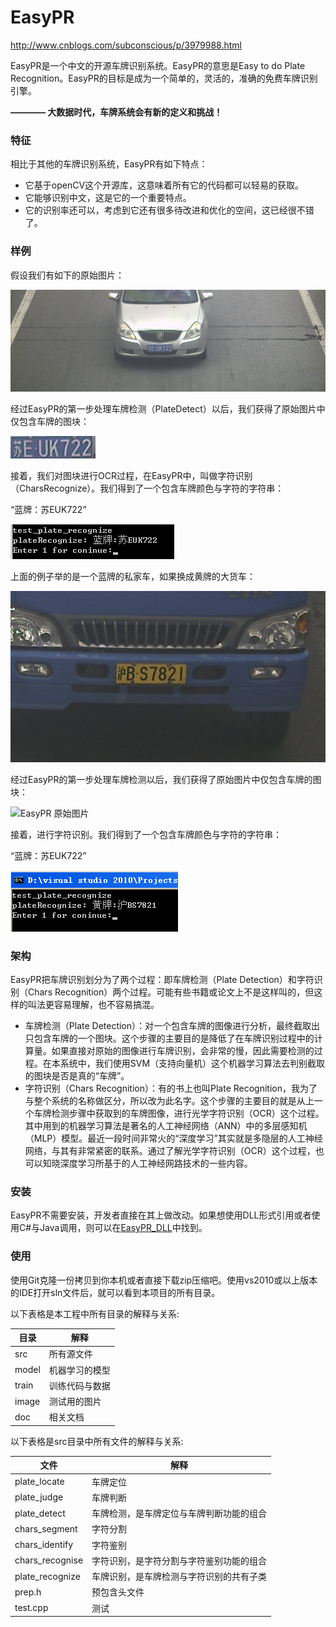 EasyPR
======
http://www.cnblogs.com/subconscious/p/3979988.html

EasyPR是一个中文的开源车牌识别系统。EasyPR的意思是Easy to do Plate Recognition。EasyPR的目标是成为一个简单的，灵活的，准确的免费车牌识别引擎。

**———— 大数据时代，车牌系统会有新的定义和挑战！**

### 特征

相比于其他的车牌识别系统，EasyPR有如下特点：
* 它基于openCV这个开源库，这意味着所有它的代码都可以轻易的获取。
* 它能够识别中文，这是它的一个重要特点。
* 它的识别率还可以，考虑到它还有很多待改进和优化的空间，这已经很不错了。

### 样例

假设我们有如下的原始图片：

![EasyPR 原始图片](doc/res/plate_locate.jpg)

经过EasyPR的第一步处理车牌检测（PlateDetect）以后，我们获得了原始图片中仅包含车牌的图块：

![EasyPR 车牌](doc/res/blue_plate.jpg)

接着，我们对图块进行OCR过程，在EasyPR中，叫做字符识别（CharsRecognize）。我们得到了一个包含车牌颜色与字符的字符串：

“蓝牌：苏EUK722”

![EasyPR 字符](doc/res/blue_chars.png.png)

上面的例子举的是一个蓝牌的私家车，如果换成黄牌的大货车：

![EasyPR 原始图片](doc/res/plate_detect.jpg)

经过EasyPR的第一步处理车牌检测以后，我们获得了原始图片中仅包含车牌的图块：

![EasyPR 原始图片](doc/res/yewllow_plate.jpg)

接着，进行字符识别。我们得到了一个包含车牌颜色与字符的字符串：

“蓝牌：苏EUK722”

![EasyPR 字符](doc/res/yellow_chars.png)

### 架构

EasyPR把车牌识别划分为了两个过程：即车牌检测（Plate Detection）和字符识别（Chars Recognition）两个过程。可能有些书籍或论文上不是这样叫的，但这样的叫法更容易理解，也不容易搞混。

* 车牌检测（Plate Detection）：对一个包含车牌的图像进行分析，最终截取出只包含车牌的一个图块。这个步骤的主要目的是降低了在车牌识别过程中的计算量。如果直接对原始的图像进行车牌识别，会非常的慢，因此需要检测的过程。在本系统中，我们使用SVM（支持向量机）这个机器学习算法去判别截取的图块是否是真的“车牌”。
* 字符识别（Chars Recognition）：有的书上也叫Plate Recognition，我为了与整个系统的名称做区分，所以改为此名字。这个步骤的主要目的就是从上一个车牌检测步骤中获取到的车牌图像，进行光学字符识别（OCR）这个过程。其中用到的机器学习算法是著名的人工神经网络（ANN）中的多层感知机（MLP）模型。最近一段时间非常火的“深度学习”其实就是多隐层的人工神经网络，与其有非常紧密的联系。通过了解光学字符识别（OCR）这个过程，也可以知晓深度学习所基于的人工神经网路技术的一些内容。



### 安装

EasyPR不需要安装，开发者直接在其上做改动。如果想使用DLL形式引用或者使用C#与Java调用，则可以在[EasyPR_DLL](https://github.com/liuruoze/EasyPR_Dll)中找到。



### 使用

使用Git克隆一份拷贝到你本机或者直接下载zip压缩吧。使用vs2010或以上版本的IDE打开sln文件后，就可以看到本项目的所有目录。

以下表格是本工程中所有目录的解释与关系:

|目录 | 解释
|------|----------
| src |  所有源文件
| model | 机器学习的模型
| train | 训练代码与数据
| image | 测试用的图片
| doc | 相关文档

以下表格是src目录中所有文件的解释与关系:

|文件 | 解释
|------|----------
| plate_locate |  车牌定位
| plate_judge | 车牌判断
| plate_detect | 车牌检测，是车牌定位与车牌判断功能的组合
| chars_segment | 字符分割
| chars_identify | 字符鉴别
| chars_recognise | 字符识别，是字符分割与字符鉴别功能的组合
| plate_recognize | 车牌识别，是车牌检测与字符识别的共有子类
| prep.h | 预包含头文件
| test.cpp | 测试
